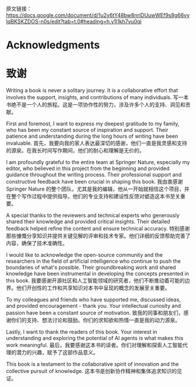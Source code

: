 原文链接：https://docs.google.com/document/d/1u2y6tY48bw8nriDUuwWEf9s8g66vyIqBKSKZDOS-n0s/edit?tab=t.0#heading=h.y1l1kh7vu0qi

# Acknowledgments
# 致谢

Writing a book is never a solitary journey. It is a collaborative effort that involves the support, insights, and contributions of many individuals.
写一本书绝不是一个人的旅程。这是一项协作性的努力，涉及许多个人的支持、洞见和贡献。

First and foremost, I want to express my deepest gratitude to my family, who has been my constant source of inspiration and support. Their patience and understanding during the long hours of writing have been invaluable.
首先，我要向我的家人表达最深切的感谢，他们一直是我灵感和支持的源泉。在我长时间写作期间，他们的耐心和理解是无价的。

I am profoundly grateful to the entire team at Springer Nature, especially my editor, who believed in this project from the beginning and provided guidance throughout the writing process. Their professional support and constructive feedback have been crucial in shaping this book.
我由衷感谢 Springer Nature 的整个团队，尤其是我的编辑，他从一开始就相信这个项目，并在整个写作过程中提供指导。他们的专业支持和建设性反馈对塑造这本书至关重要。

A special thanks to the reviewers and technical experts who generously shared their knowledge and provided critical insights. Their detailed feedback helped refine the content and ensure technical accuracy.
特别感谢那些慷慨分享知识并提供关键见解的评审和技术专家。他们详细的反馈帮助完善了内容，确保了技术准确性。

I would like to acknowledge the open-source community and the researchers in the field of artificial intelligence who continue to push the boundaries of what's possible. Their groundbreaking work and shared knowledge have been instrumental in developing the concepts presented in this book.
我要感谢开源社区和人工智能领域的研究者，他们不断推动着可能的边界。他们开创性的工作和共享知识对本书中呈现的概念的发展至关重要。

To my colleagues and friends who have supported me, discussed ideas, and provided encouragement - thank you. Your intellectual curiosity and passion have been a constant source of motivation.
致我的同事和朋友们，感谢你们的支持、想法讨论和鼓励。你们的求知欲和热情一直是我的动力源泉。

Lastly, I want to thank the readers of this book. Your interest in understanding and exploring the potential of AI agents is what makes this work meaningful.
最后，我要感谢这本书的读者。你们对理解和探索人工智能代理的潜力的兴趣，赋予了这部作品意义。

This book is a testament to the collaborative spirit of innovation and the collective pursuit of knowledge.
这本书是创新协作精神和集体追求知识的见证。